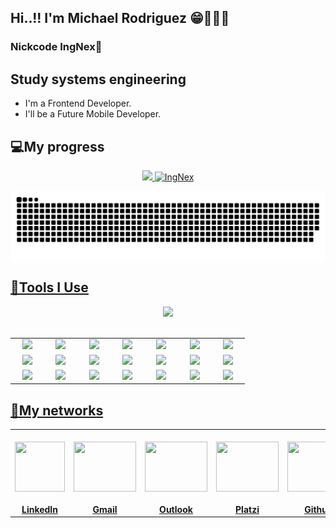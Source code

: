 ## Hi..!! I'm Michael Rodriguez 😁👨🏻‍🎓
### Nickcode IngNex🐺

## Study systems engineering

- I'm a Frontend Developer.
- I'll be a Future Mobile Developer.

## 💻My progress 
<div align="center">
  <a href="https://github.com/ingnex">
  <img width="40%" src="https://github-readme-stats.vercel.app/api?username=ingnex&show_icons=true&theme=chartreuse-dark&include_all_commits=true&count_private=true"/>
  <img width="40%" src="https://github-readme-streak-stats.herokuapp.com?user=ingnex&theme=chartreuse-dark&date_format=M%20j%5B%2C%20Y%5D" alt="IngNex" />
</div>

<div align="center">

![Snake animation](https://github.com/IngNex/IngNex/blob/output/github-contribution-grid-snake.svg)
</div>

## 🚀Tools I Use 

<div align="center">
  <img width="30%" src="https://github-readme-stats.vercel.app/api/top-langs/?username=ingnex&layout=compact&langs_count=7&theme=chartreuse-dark"/>
</div>
<br/>
<table align="center">
  <tbody>
    <tr valign="top">
      <td width="8%" align="center">
       <a href="https://github.com/IngNex" target="_blank">
          <img height="40em" src="https://cdn.svgporn.com/logos/html-5.svg"></a>
      </td>
      <td width="8%" align="center">
        <a href="https://github.com/IngNex" target="_blank">
          <img height="40em" src="https://cdn.svgporn.com/logos/css-3.svg"><br/></a>
      </td>
      <td width="8%" align="center">
        <a href="https://github.com/IngNex" target="_blank">
          <img height="40em" src="https://cdn.svgporn.com/logos/javascript.svg"></a>
      </td>
      <td width="8%" align="center">
        <a href="https://github.com/IngNex" target="_blank">
          <img height="40em" src="https://cdn.svgporn.com/logos/react.svg"></a>
      </td>
      <td width="8%" align="center">
        <a href="https://github.com/IngNex" target="_blank">
          <img height="40em" src="https://cdn.svgporn.com/logos/nodejs-icon.svg"></a>
      </td>
      <td width="8%" align="center">
        <a href="https://github.com/IngNex" target="_blank">
          <img height="40em" src="https://cdn.svgporn.com/logos/php.svg"></a>
      </td>
      <td width="8%" align="center">
        <a href="https://github.com/IngNex" target="_blank">
          <img height="40em" src="https://cdn.svgporn.com/logos/cpanel.svg">
        </a>
      </td>
    </tr>
    <tr valign="top">
      <td width="8%" align="center">
         <a href="https://github.com/IngNex" target="_blank">
          <img height="40em" src="https://cdn.svgporn.com/logos/git-icon.svg">
        </a>
      </td>
      <td width="8%" align="center">
        <a href="https://github.com/IngNex" target="_blank">
          <img height="40em" src="https://cdn.svgporn.com/logos/postman-icon.svg"></a>
      </td>
      <td width="8%" align="center">
        <a href="https://github.com/IngNex" target="_blank">
          <img height="40em" src="https://cdn.svgporn.com/logos/vitejs.svg"></a>
      </td>
      <td width="8%" align="center">
          <a href="https://github.com/IngNex" target="_blank">
          <img height="40em" src="https://cdn.svgporn.com/logos/figma.svg"></a>
      </td>
      <td width="8%" align="center">
        <a href="https://github.com/IngNex" target="_blank">
          <img height="40em" src="https://cdn.svgporn.com/logos/python.svg">
        </a>
      </td>
      <td width="8%" align="center">
          <a href="https://github.com/IngNex" target="_blank">
          <img height="40em" src="https://cdn.svgporn.com/logos/mysql.svg"></a>
      </td>
      <td width="8%" align="center">
        <a href="https://github.com/IngNex" target="_blank">
          <img height="40em" src="https://cdn.svgporn.com/logos/xampp.svg">
        </a>
      </td>
    </tr>
    <tr valign="top">
      <td width="8%" align="center">
         <a href="https://github.com/IngNex" target="_blank">
          <img height="40em" src="https://cdn.svgporn.com/logos/dart.svg">
        </a>
      </td>
      <td width="8%" align="center">
        <a href="https://github.com/IngNex" target="_blank">
          <img height="40em" src="https://cdn.svgporn.com/logos/flutter.svg"></a>
      </td>
      <td width="8%" align="center">
        <a href="https://github.com/IngNex" target="_blank">
          <img height="40em" src="https://cdn.svgporn.com/logos/android-vertical.svg"></a>
      </td>
      <td width="8%" align="center">
         <a href="https://github.com/IngNex" target="_blank">
          <img height="40em" src="https://cdn.svgporn.com/logos/c-plusplus.svg">
        </a>
      </td>
      <td width="8%" align="center">
        <a href="https://github.com/IngNex" target="_blank">
          <img height="40em" src="https://cdn.svgporn.com/logos/django-icon.svg"></a>
      </td>
      <td width="8%" align="center">
          <a href="https://github.com/IngNex" target="_blank">
          <img height="40em" src="https://cdn.svgporn.com/logos/java.svg"></a>
      </td>
      <td width="8%" align="center">
        <a href="https://github.com/IngNex" target="_blank">
          <img height="40em" src="https://cdn.svgporn.com/logos/visual-studio-code.svg">
        </a>
      </td>
    </tr>
  </tbody>
</table>
  
## 📱My networks 
<table align="center">
  <tbody>
    <tr valign="top">
      <td width="20%" align="center">
        <a href="https://www.linkedin.com/in/michaelrogger/" target="_blank">
          <br/><img height="80em" width="80em" src="https://cdn.svgporn.com/logos/linkedin-icon.svg">
          <br/><br/><b>LinkedIn</b>
        </a>
      </td>
      <td width="20%" align="center">
        <a href="mailto:michaelrogger.contacto@gmail.com?Subject=Aquí%20el%20asunto%20del%20mail" target="_blank">
          <br/><img height="80em" width="100em" src="https://cdn.svgporn.com/logos/google-gmail.svg">
          <br/><br/><b>Gmail</b>
        </a>
      </td>
      <td width="20%" align="center">
        <a href="mailto:maicol7090_rm@hotmail.com?Subject=Aquí%20el%20asunto%20del%20mail" target="_blank">
          <br/><img height="80em" width="100em" src="https://upload.wikimedia.org/wikipedia/commons/9/90/Outlook.com_icon_%282012-2019%29.svg">
          <br/><br/><b>Outlook</b>
        </a>
      </td>
      <td width="20%" align="center">
        <a href="https://platzi.com/p/ingnexmaicol14/" target="_blank">
          <br/><img height="80em" width="100em" src="https://static.platzi.com/media/platzi-isotipo@2x.png">
          <br/><br/><b>Platzi</b>
        </a>
      </td>
      <td width="20%" align="center">
        <a href="https://github.com/IngNex" target="_blank">
          <br/><img height="80em" width="100em" src="https://cdn.svgporn.com/logos/github-octocat.svg">
          <br/><br/><b>Github</b>
        </a>
      </td>
    </tr>
  </tbody>
</table>
